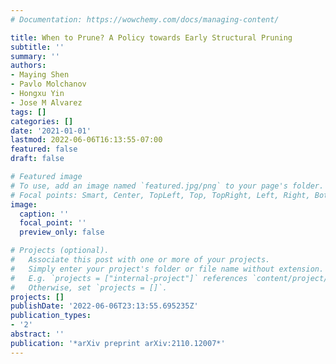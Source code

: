 ```yaml
---
# Documentation: https://wowchemy.com/docs/managing-content/

title: When to Prune? A Policy towards Early Structural Pruning
subtitle: ''
summary: ''
authors:
- Maying Shen
- Pavlo Molchanov
- Hongxu Yin
- Jose M Alvarez
tags: []
categories: []
date: '2021-01-01'
lastmod: 2022-06-06T16:13:55-07:00
featured: false
draft: false

# Featured image
# To use, add an image named `featured.jpg/png` to your page's folder.
# Focal points: Smart, Center, TopLeft, Top, TopRight, Left, Right, BottomLeft, Bottom, BottomRight.
image:
  caption: ''
  focal_point: ''
  preview_only: false

# Projects (optional).
#   Associate this post with one or more of your projects.
#   Simply enter your project's folder or file name without extension.
#   E.g. `projects = ["internal-project"]` references `content/project/deep-learning/index.md`.
#   Otherwise, set `projects = []`.
projects: []
publishDate: '2022-06-06T23:13:55.695235Z'
publication_types:
- '2'
abstract: ''
publication: '*arXiv preprint arXiv:2110.12007*'
---
```

